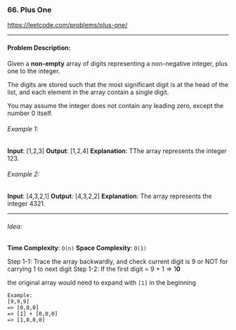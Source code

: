 ### 66. Plus One

https://leetcode.com/problems/plus-one/

---

#### Problem Description:

Given a **non-empty** array of digits representing a non-negative integer, plus one to the integer.

The digits are stored such that the most significant digit is at the head of the list, and each element in the array contain a single digit.

You may assume the integer does not contain any leading zero, except the number 0 itself.

###### Example 1:

**Input**: [1,2,3]
**Output**: [1,2,4]
**Explanation**: TThe array represents the integer 123.

###### Example 2:

**Input**: [4,3,2,1]
**Output**: [4,3,2,2]
**Explanation**: The array represents the integer 4321.

---

###### Idea:

**Time Complexity**: `O(n)`
**Space Complexity**: `O(1)`

Step 1-1: Trace the array backwardly, and check current digit is 9 or NOT for carrying 1 to next digit
Step 1-2: If the first digit = 9 + 1 => 1**0**

the original array would need to expand with `[1]` in the beginning

```
Example:
[9,9,9]
=> [0,0,0]
=> [1] + [0,0,0]
=> [1,0,0,0]
```
